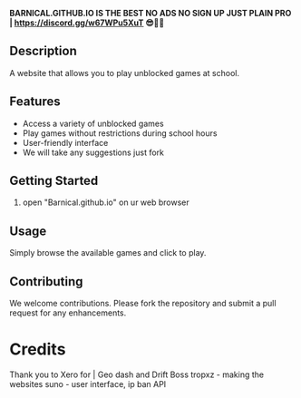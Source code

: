 **BARNICAL.GITHUB.IO IS THE BEST NO ADS NO SIGN UP JUST PLAIN PRO | https://discord.gg/w67WPu5XuT 😎👍🏻** 
## Description
A website that allows you to play unblocked games at school.

## Features
- Access a variety of unblocked games
- Play games without restrictions during school hours
- User-friendly interface
- We will take any suggestions just fork 

## Getting Started
1.  open "Barnical.github.io" on ur web browser 

## Usage
Simply browse the available games and click to play.

## Contributing
We welcome contributions. Please fork the repository and submit a pull request for any enhancements.

# Credits
Thank you to Xero for | Geo dash and Drift Boss
tropxz  - making the websites
suno - user interface, ip ban API
